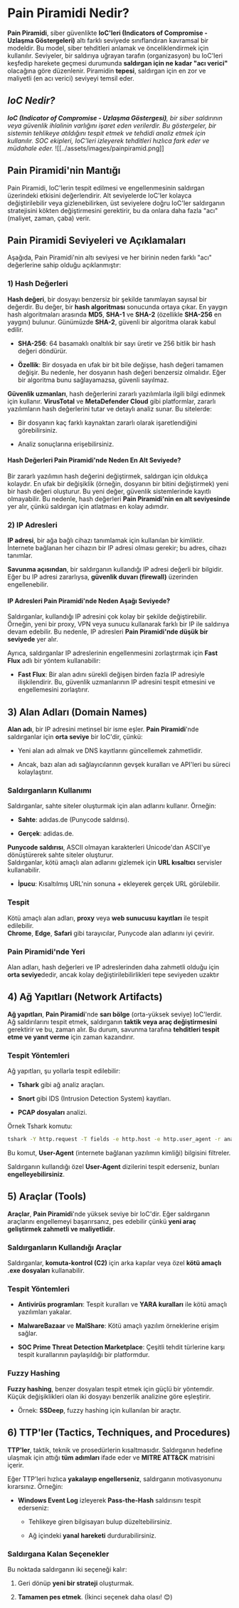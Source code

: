 # Pain Piramidi Nedir?

**Pain Piramidi**, siber güvenlikte **IoC'leri (Indicators of Compromise - Uzlaşma Göstergeleri)** altı farklı seviyede sınıflandıran kavramsal bir modeldir. Bu model, siber tehditleri anlamak ve önceliklendirmek için kullanılır. Seviyeler, bir saldırıya uğrayan tarafın (organizasyon) bu IoC'leri keşfedip harekete geçmesi durumunda **saldırgan için ne kadar "acı verici"** olacağına göre düzenlenir. Piramidin **tepesi**, saldırgan için en zor ve maliyetli (en acı verici) seviyeyi temsil eder.

 ## *IoC Nedir?*

***IoC (Indicator of Compromise - Uzlaşma Göstergesi)**, bir siber saldırının veya güvenlik ihlalinin varlığını işaret eden verilerdir. Bu göstergeler, bir sistemin tehlikeye atıldığını tespit etmek ve tehdidi analiz etmek için kullanılır. SOC ekipleri, IoC'leri izleyerek tehditleri hızlıca fark eder ve müdahale eder.* 
![[../assets/images/painpiramid.png]]
## Pain Piramidi'nin Mantığı

Pain Piramidi, IoC'lerin tespit edilmesi ve engellenmesinin saldırgan üzerindeki etkisini değerlendirir. Alt seviyelerde IoC'ler kolayca değiştirilebilir veya gizlenebilirken, üst seviyelere doğru IoC'ler saldırganın stratejisini kökten değiştirmesini gerektirir, bu da onlara daha fazla "acı" (maliyet, zaman, çaba) verir.

## Pain Piramidi Seviyeleri ve Açıklamaları

Aşağıda, Pain Piramidi'nin altı seviyesi ve her birinin neden farklı "acı" değerlerine sahip olduğu açıklanmıştır:

### 1) Hash Değerleri

**Hash değeri**, bir dosyayı benzersiz bir şekilde tanımlayan sayısal bir değerdir. Bu değer, bir **hash algoritması** sonucunda ortaya çıkar. En yaygın hash algoritmaları arasında **MD5**, **SHA-1** ve **SHA-2** (özellikle **SHA-256** en yaygını) bulunur. Günümüzde **SHA-2**, güvenli bir algoritma olarak kabul edilir.

- **SHA-256**: 64 basamaklı onaltılık bir sayı üretir ve 256 bitlik bir hash değeri döndürür.
    
- **Özellik**: Bir dosyada en ufak bir bit bile değişse, hash değeri tamamen değişir. Bu nedenle, her dosyanın hash değeri benzersiz olmalıdır. Eğer bir algoritma bunu sağlayamazsa, güvenli sayılmaz.
    

**Güvenlik uzmanları**, hash değerlerini zararlı yazılımlarla ilgili bilgi edinmek için kullanır. **VirusTotal** ve **MetaDefender Cloud** gibi platformlar, zararlı yazılımların hash değerlerini tutar ve detaylı analiz sunar. Bu sitelerde:

- Bir dosyanın kaç farklı kaynaktan zararlı olarak işaretlendiğini görebilirsiniz.
    
- Analiz sonuçlarına erişebilirsiniz.
    

#### Hash Değerleri Pain Piramidi'nde Neden En Alt Seviyede?

Bir zararlı yazılımın hash değerini değiştirmek, saldırgan için oldukça kolaydır. En ufak bir değişiklik (örneğin, dosyanın bir bitini değiştirmek) yeni bir hash değeri oluşturur. Bu yeni değer, güvenlik sistemlerinde kayıtlı olmayabilir. Bu nedenle, hash değerleri **Pain Piramidi'nin en alt seviyesinde** yer alır, çünkü saldırgan için atlatması en kolay adımdır.

### 2) IP Adresleri

**IP adresi**, bir ağa bağlı cihazı tanımlamak için kullanılan bir kimliktir. İnternete bağlanan her cihazın bir IP adresi olması gerekir; bu adres, cihazı tanımlar.

**Savunma açısından**, bir saldırganın kullandığı IP adresi değerli bir bilgidir. Eğer bu IP adresi zararlıysa, **güvenlik duvarı (firewall)** üzerinden engellenebilir.

#### IP Adresleri Pain Piramidi'nde Neden Aşağı Seviyede?

Saldırganlar, kullandığı IP adresini çok kolay bir şekilde değiştirebilir. Örneğin, yeni bir proxy, VPN veya sunucu kullanarak farklı bir IP ile saldırıya devam edebilir. Bu nedenle, IP adresleri **Pain Piramidi'nde düşük bir seviyede** yer alır.

Ayrıca, saldırganlar IP adreslerinin engellenmesini zorlaştırmak için **Fast Flux** adlı bir yöntem kullanabilir:

- **Fast Flux**: Bir alan adını sürekli değişen birden fazla IP adresiyle ilişkilendirir. Bu, güvenlik uzmanlarının IP adresini tespit etmesini ve engellemesini zorlaştırır.

## 3) Alan Adları (Domain Names)

**Alan adı**, bir IP adresini metinsel bir isme eşler. **Pain Piramidi**'nde saldırganlar için **orta seviye** bir IoC'dir, çünkü:

- Yeni alan adı almak ve DNS kayıtlarını güncellemek zahmetlidir.
    
- Ancak, bazı alan adı sağlayıcılarının gevşek kuralları ve API'leri bu süreci kolaylaştırır.
    

### Saldırganların Kullanımı

Saldırganlar, sahte siteler oluşturmak için alan adlarını kullanır. Örneğin:

- **Sahte**: adıdas.de (Punycode saldırısı).
    
- **Gerçek**: adidas.de.
    

**Punycode saldırısı**, ASCII olmayan karakterleri Unicode'dan ASCII'ye dönüştürerek sahte siteler oluşturur.  
Saldırganlar, kötü amaçlı alan adlarını gizlemek için **URL kısaltıcı** servisler kullanabilir.

- **İpucu**: Kısaltılmış URL'nin sonuna + ekleyerek gerçek URL görülebilir.
    

### Tespit

Kötü amaçlı alan adları, **proxy** veya **web sunucusu kayıtları** ile tespit edilebilir.  
**Chrome**, **Edge**, **Safari** gibi tarayıcılar, Punycode alan adlarını iyi çevirir.

### Pain Piramidi'nde Yeri

Alan adları, hash değerleri ve IP adreslerinden daha zahmetli olduğu için **orta seviye**dedir, ancak kolay değiştirilebilirlikleri tepe seviyeden uzaktır

## 4) Ağ Yapıtları (Network Artifacts)

**Ağ yapıtları**, **Pain Piramidi**'nde **sarı bölge** (orta-yüksek seviye) IoC'lerdir. Ağ saldırılarını tespit etmek, saldırganın **taktik veya araç değiştirmesini** gerektirir ve bu, zaman alır. Bu durum, savunma tarafına **tehditleri tespit etme ve yanıt verme** için zaman kazandırır.

### Tespit Yöntemleri

Ağ yapıtları, şu yollarla tespit edilebilir:

- **Tshark** gibi ağ analiz araçları.
    
- **Snort** gibi IDS (Intrusion Detection System) kayıtları.
    
- **PCAP dosyaları** analizi.
    

Örnek Tshark komutu:

```bash
tshark -Y http.request -T fields -e http.host -e http.user_agent -r analysis_file.pcap
```

Bu komut, **User-Agent** (internete bağlanan yazılımın kimliği) bilgisini filtreler.

Saldırganın kullandığı özel **User-Agent** dizilerini tespit ederseniz, bunları **engelleyebilirsiniz**.

## 5) Araçlar (Tools)

**Araçlar**, **Pain Piramidi**'nde yüksek seviye bir IoC'dir. Eğer saldırganın araçlarını engellemeyi başarırsanız, pes edebilir  çünkü **yeni araç geliştirmek zahmetli ve maliyetlidir**.

### Saldırganların Kullandığı Araçlar

Saldırganlar, **komuta-kontrol (C2)** için arka kapılar veya özel **kötü amaçlı .exe dosyaları** kullanabilir.

### Tespit Yöntemleri

- **Antivirüs programları**: Tespit kuralları ve **YARA kuralları** ile kötü amaçlı yazılımları yakalar.
    
- **MalwareBazaar** ve **MalShare**: Kötü amaçlı yazılım örneklerine erişim sağlar.
    
- **SOC Prime Threat Detection Marketplace**: Çeşitli tehdit türlerine karşı tespit kurallarının paylaşıldığı bir platformdur.
    

### Fuzzy Hashing

**Fuzzy hashing**, benzer dosyaları tespit etmek için güçlü bir yöntemdir. Küçük değişiklikleri olan iki dosyayı benzerlik analizine göre eşleştirir.

- Örnek: **SSDeep**, fuzzy hashing için kullanılan bir araçtır.

## 6) TTP'ler (Tactics, Techniques, and Procedures)

**TTP'ler**, taktik, teknik ve prosedürlerin kısaltmasıdır. Saldırganın hedefine ulaşmak için attığı **tüm adımları** ifade eder ve **MITRE ATT&CK** matrisini içerir.

Eğer TTP'leri hızlıca **yakalayıp engellerseniz**, saldırganın motivasyonunu kırarsınız. Örneğin:

- **Windows Event Log** izleyerek **Pass-the-Hash** saldırısını tespit ederseniz:
    
    - Tehlikeye giren bilgisayarı bulup düzeltebilirsiniz.
        
    - Ağ içindeki **yanal hareketi** durdurabilirsiniz.
        

### Saldırgana Kalan Seçenekler

Bu noktada saldırganın iki seçeneği kalır:

1. Geri dönüp **yeni bir strateji** oluşturmak.
    
2. **Tamamen pes etmek**. (İkinci seçenek daha olası! 😊)